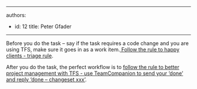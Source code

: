 

---
authors:
  - id: 12
    title: Peter Gfader
---




<span class='intro'> 
  <p>Before you do the task – say if the task requires a code change and you are using TFS, make sure it goes in as a work item.<a href="/Management/RulesToHappyClients/Pages/DoYouCorrectlyTriageaAditionalItemRequests.aspx"> Follow the rule to happy clients - triage rule</a>. </p>
 </span>


<p>After you do the task, the perfect workflow is to <a href="http&#58;//www.ssw.com.au/ssw/Standards/Rules/RulesToBetterProjectManagementWithTFS.aspx#SendDoneMail">follow the rule to better project management with TFS - use TeamCompanion to send your ‘done’ and reply ‘done – changeset xxx’</a>.</p>



